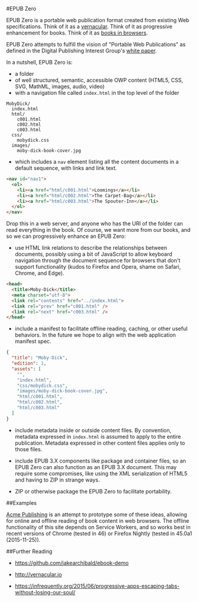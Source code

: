 #EPUB Zero

EPUB Zero is a portable web publication format created from existing Web specifications. Think of it as a [vernacular](http://vernacular.io). Think of it as progressive enhancement for books. Think of it as [books in browsers](http://booksinbrowsers.org).

EPUB Zero attempts to fulfill the vision of "Portable Web Publications" as defined in the Digital Publishing Interest Group's [white paper](http://w3c.github.io/dpub-pwp/).

In a nutshell, EPUB Zero is:

* a folder
* of well structured, semantic, accessible OWP content (HTML5, CSS, SVG, MathML, images, audio, video)
* with a navigation file called `index.html` in the top level of the folder

```
MobyDick/
  index.html
  html/
    c001.html
    c002.html
    c003.html
  css/
    mobydick.css
  images/
    moby-dick-book-cover.jpg
```

* which includes a `nav` element listing all the content documents in a default sequence, with links and link text.

```html
<nav id="nav1">
  <ol>
    <li><a href="html/c001.html">Loomings</a></li>
    <li><a href="html/c002.html">The Carpet-Bag</a></li>
    <li><a href="html/c003.html">The Spouter-Inn</a></li>
  </ol>
</nav>
```

Drop this in a web server, and anyone who has the URI of the folder can read everything in the book. Of course, we want more from our books, and so we can progressively enhance an EPUB Zero:

* use HTML link relations to describe the relationships between documents, possibly using a bit of JavaScript to allow keyboard navigation through the document sequence for browsers that don't support functionality (kudos to Firefox and Opera, shame on Safari, Chrome, and Edge).

```html
<head>
  <title>Moby-Dick</title>
  <meta charset="utf-8">
  <link rel="contents" href="../index.html">
  <link rel="prev" href="c001.html" />
  <link rel="next" href="c003.html" />
</head>
```


* include a manifest to facilitate offline reading, caching, or other useful behaviors. In the future we hope to align with the web application manifest spec.

```json
{
  "title": "Moby-Dick",
  "edition": 1,
  "assets": [
    "",
    "index.html",
    "css/mobydick.css",
    "images/moby-dick-book-cover.jpg",
    "html/c001.html",
    "html/c002.html",
    "html/c003.html"
  ]
}
```

* include metadata inside or outside content files. By convention, metadata expressed in `index.html` is assumed to apply to the entire publication. Metadata expressed in other content files applies only to those files.

* include EPUB 3.X components like package and container files, so an EPUB Zero can also function as an EPUB 3.X document. This may require some compromises, like using the XML serialization of HTML5 and having to ZIP in strange ways.

* ZIP or otherwise package the EPUB Zero to facilitate portability.

##Examples

[Acme Publishing](https://dauwhe.github.io/epub-zero/acme-publishing) is an attempt to prototype some of these ideas, allowing for online and offline reading of book content in web browsers. The offline functionality of this site depends on Service Workers, and so works best in recent versions of Chrome (tested in 46) or Firefox Nightly (tested in 45.0a1 (2015-11-25)).





##Further Reading

* https://github.com/jakearchibald/ebook-demo

* http://vernacular.io

* https://infrequently.org/2015/06/progressive-apps-escaping-tabs-without-losing-our-soul/

 